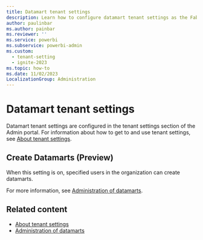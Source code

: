 ```yaml
---
title: Datamart tenant settings
description: Learn how to configure datamart tenant settings as the Fabric administrator.
author: paulinbar
ms.author: painbar
ms.reviewer: ''
ms.service: powerbi
ms.subservice: powerbi-admin
ms.custom:
  - tenant-setting
  - ignite-2023
ms.topic: how-to
ms.date: 11/02/2023
LocalizationGroup: Administration
---
```


# Datamart tenant settings

Datamart tenant settings are configured in the tenant settings section of the Admin portal. For information about how to get to and use tenant settings, see [About tenant settings](tenant-settings-index.md).

## Create Datamarts (Preview)

When this setting is on, specified users in the organization can create datamarts.

For more information, see [Administration of datamarts](/power-bi/transform-model/datamarts/datamarts-administration).

## Related content

* [About tenant settings](tenant-settings-index.md)
* [Administration of datamarts](/power-bi/transform-model/datamarts/datamarts-administration)

